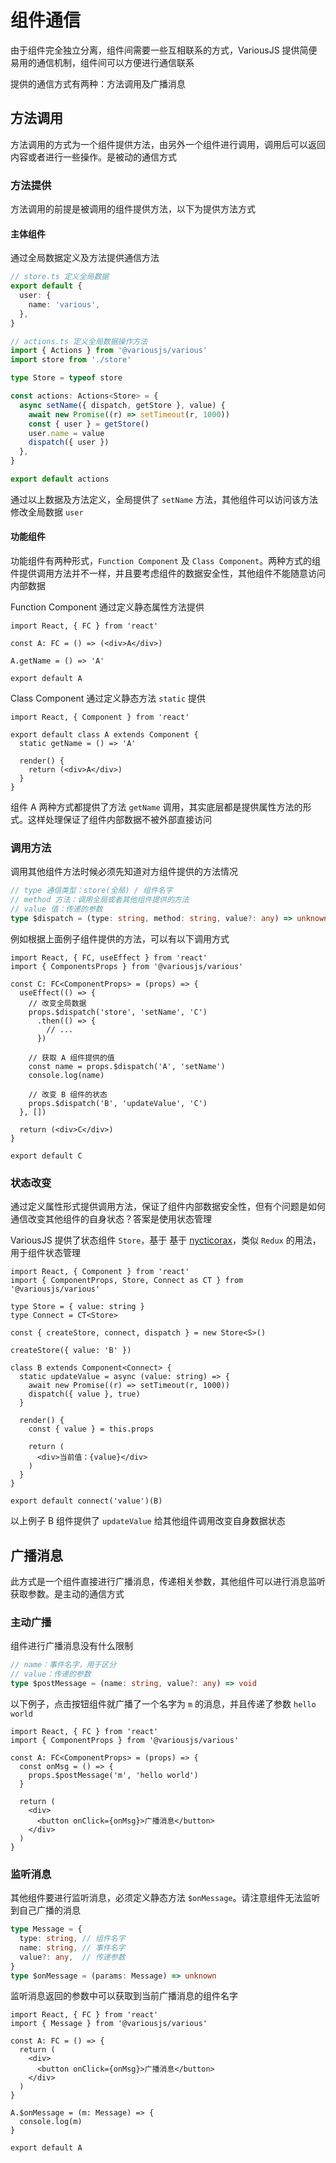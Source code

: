 # 组件通信

由于组件完全独立分离，组件间需要一些互相联系的方式，VariousJS 提供简便易用的通信机制，组件间可以方便进行通信联系

提供的通信方式有两种：方法调用及广播消息

## 方法调用

方法调用的方式为一个组件提供方法，由另外一个组件进行调用，调用后可以返回内容或者进行一些操作。是被动的通信方式

### 方法提供

方法调用的前提是被调用的组件提供方法，以下为提供方法方式

#### 主体组件

通过全局数据定义及方法提供通信方法

```ts
// store.ts 定义全局数据
export default {
  user: {
    name: 'various',
  },
}

// actions.ts 定义全局数据操作方法
import { Actions } from '@variousjs/various'
import store from './store'

type Store = typeof store

const actions: Actions<Store> = {
  async setName({ dispatch, getStore }, value) {
    await new Promise((r) => setTimeout(r, 1000))
    const { user } = getStore()
    user.name = value
    dispatch({ user })
  },
}

export default actions
```

通过以上数据及方法定义，全局提供了 `setName` 方法，其他组件可以访问该方法修改全局数据 `user`

#### 功能组件

功能组件有两种形式，`Function Component` 及 `Class Component`。两种方式的组件提供调用方法并不一样，并且要考虑组件的数据安全性，其他组件不能随意访问内部数据

Function Component 通过定义静态属性方法提供

```tsx
import React, { FC } from 'react'

const A: FC = () => (<div>A</div>)

A.getName = () => 'A'

export default A
```

Class Component 通过定义静态方法 `static` 提供

```tsx
import React, { Component } from 'react'

export default class A extends Component {
  static getName = () => 'A'

  render() {
    return (<div>A</div>)
  }
}
```

组件 A 两种方式都提供了方法 `getName` 调用，其实底层都是提供属性方法的形式。这样处理保证了组件内部数据不被外部直接访问

### 调用方法

调用其他组件方法时候必须先知道对方组件提供的方法情况

```ts
// type 通信类型：store(全局) / 组件名字
// method 方法：调用全局或者其他组件提供的方法
// value 值：传递的参数
type $dispatch = (type: string, method: string, value?: any) => unknown
```

例如根据上面例子组件提供的方法，可以有以下调用方式

```tsx
import React, { FC, useEffect } from 'react'
import { ComponentsProps } from '@variousjs/various'

const C: FC<ComponentProps> = (props) => {
  useEffect(() => {
    // 改变全局数据
    props.$dispatch('store', 'setName', 'C')
      .then(() => {
        // ...
      })

    // 获取 A 组件提供的值
    const name = props.$dispatch('A', 'setName')
    console.log(name)

    // 改变 B 组件的状态
    props.$dispatch('B', 'updateValue', 'C')
  }, [])

  return (<div>C</div>)
}

export default C
```

### 状态改变

通过定义属性形式提供调用方法，保证了组件内部数据安全性，但有个问题是如何通信改变其他组件的自身状态？答案是使用状态管理

VariousJS 提供了状态组件 `Store`，基于 基于 [nycticorax](https://github.com/fratercula/nycticorax)，类似 `Redux` 的用法，用于组件状态管理

```tsx
import React, { Component } from 'react'
import { ComponentProps, Store, Connect as CT } from '@variousjs/various'

type Store = { value: string }
type Connect = CT<Store>

const { createStore, connect, dispatch } = new Store<S>()

createStore({ value: 'B' })

class B extends Component<Connect> {
  static updateValue = async (value: string) => {
    await new Promise((r) => setTimeout(r, 1000))
    dispatch({ value }, true)
  }

  render() {
    const { value } = this.props

    return (
      <div>当前值：{value}</div>
    )
  }
}

export default connect('value')(B)
```

以上例子 B 组件提供了 `updateValue` 给其他组件调用改变自身数据状态

## 广播消息

此方式是一个组件直接进行广播消息，传递相关参数，其他组件可以进行消息监听获取参数。是主动的通信方式

### 主动广播

组件进行广播消息没有什么限制

```ts
// name：事件名字，用于区分
// value：传递的参数
type $postMessage = (name: string, value?: any) => void
```

以下例子，点击按钮组件就广播了一个名字为 `m` 的消息，并且传递了参数 `hello world`

```tsx
import React, { FC } from 'react'
import { ComponentProps } from '@variousjs/various'

const A: FC<ComponentProps> = (props) => {
  const onMsg = () => {
    props.$postMessage('m', 'hello world')
  }

  return (
    <div>
      <button onClick={onMsg}>广播消息</button>
    </div>
  )
}
```

### 监听消息

其他组件要进行监听消息，必须定义静态方法 `$onMessage`。请注意组件无法监听到自己广播的消息

```ts
type Message = {
  type: string, // 组件名字
  name: string, // 事件名字
  value?: any,  // 传递参数
}
type $onMessage = (params: Message) => unknown
```

监听消息返回的参数中可以获取到当前广播消息的组件名字

```tsx
import React, { FC } from 'react'
import { Message } from '@variousjs/various'

const A: FC = () => {
  return (
    <div>
      <button onClick={onMsg}>广播消息</button>
    </div>
  )
}

A.$onMessage = (m: Message) => {
  console.log(m)
}

export default A
```
